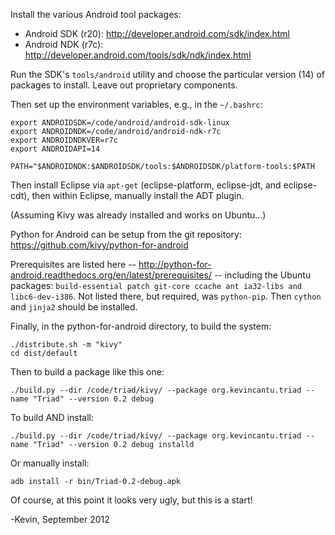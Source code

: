 Install the various Android tool packages:
 * Android SDK (r20): http://developer.android.com/sdk/index.html 
 * Android NDK (r7c): http://developer.android.com/tools/sdk/ndk/index.html
   
Run the SDK's `tools/android` utility and choose the particular
version (14) of packages to install.  Leave out proprietary components.

Then set up the environment variables, e.g., in the `~/.bashrc`:

```
export ANDROIDSDK=/code/android/android-sdk-linux
export ANDROIDNDK=/code/android/android-ndk-r7c
export ANDROIDNDKVER=r7c
export ANDROIDAPI=14

PATH="$ANDROIDNDK:$ANDROIDSDK/tools:$ANDROIDSDK/platform-tools:$PATH
```

Then install Eclipse via `apt-get` (eclipse-platform, eclipse-jdt,
and eclipse-cdt), then within Eclipse, manually install the ADT plugin.

(Assuming Kivy was already installed and works on Ubuntu...)

Python for Android can be setup from the git repository:
https://github.com/kivy/python-for-android

Prerequisites are listed here --
http://python-for-android.readthedocs.org/en/latest/prerequisites/ --
including the Ubuntu packages:
`build-essential patch git-core ccache ant ia32-libs and libc6-dev-i386`.
Not listed there, but required, was `python-pip`.
Then `cython` and `jinja2` should be installed.

Finally, in the python-for-android directory, to build the system: 
```
./distribute.sh -m "kivy"
cd dist/default
```

Then to build a package like this one:
```
./build.py --dir /code/triad/kivy/ --package org.kevincantu.triad --name "Triad" --version 0.2 debug
```

To build AND install:
```
./build.py --dir /code/triad/kivy/ --package org.kevincantu.triad --name "Triad" --version 0.2 debug installd
```

Or manually install:
```
adb install -r bin/Triad-0.2-debug.apk
```

Of course, at this point it looks very ugly, but this is a start!


-Kevin, September 2012


